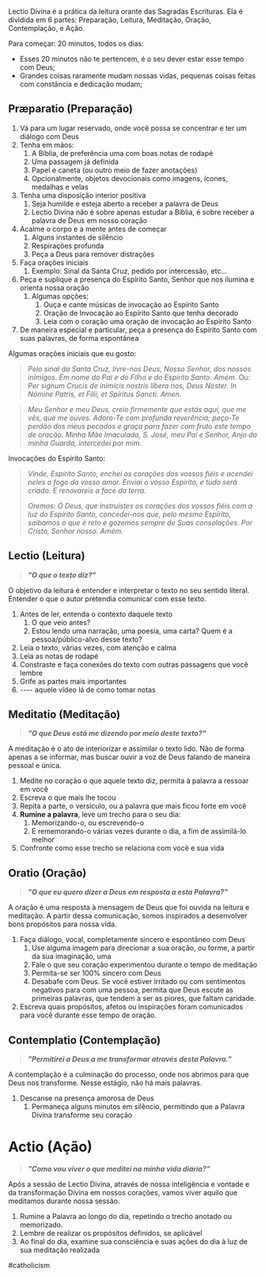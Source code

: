 Lectio Divina é a prática da leitura orante das Sagradas Escrituras. Ela é dividida em 6 partes: Preparação, Leitura, Meditação, Oração, Contemplação, e Ação.

Para começar: 20 minutos, todos os dias:
- Esses 20 minutos não te pertencem, é o seu dever estar esse tempo com Deus;
- Grandes coisas raramente mudam nossas vidas, pequenas coisas feitas com constância e dedicação mudam;

##  Præparatio (Preparação)

1. Vá para um lugar reservado, onde você possa se concentrar e ter um diálogo com Deus
2. Tenha em mãos:
	1. A Bíblia, de preferência uma com boas notas de rodapé
	2. Uma passagem já definida
	3. Papel e caneta (ou outro meio de fazer anotações)
	4. Opcionalmente, objetos devocionais como imagens, ícones, medalhas e velas
3. Tenha uma disposição interior positiva
	1. Seja humilde e esteja aberto a receber a palavra de Deus
	2. Lectio Divina não é sobre apenas estudar a Bíblia, é sobre receber a palavra de Deus em nosso coração
4. Acalme o corpo e a mente antes de começar
	1. Alguns instantes de silêncio
	2. Respirações profunda
	3. Peça a Deus para remover distrações
5. Faça orações iniciais
	1. Exemplo: Sinal da Santa Cruz, pedido por intercessão, etc...
6. Peça e suplique a presença do Espírito Santo, Senhor que nos ilumina e orienta nossa oração
	1. Algumas opções:
		1. Ouça e cante músicas de invocação ao Espírito Santo
		2. Oração de Invocação ao Espírito Santo que tenha decorado
		3. Leia com o coração uma oração de invocação ao Espírito Santo
7. De maneira especial e particular, peça a presença do Espírito Santo com suas palavras, de forma espontânea

Algumas orações iniciais que eu gosto:

> *Pelo sinal da Santa Cruz, livre-nos Deus, Nosso Senhor, dos nossos inimigos. Em nome do Pai e do Filho e do Espírito Santo. Amém.*
> Ou:
> *Per signum Crucis de inimícis nostris líbera nos, Deus Noster. In Nómine Patris, et Fílii, et Spíritus Sancti. Amen.*

> *Meu Senhor e meu Deus, creio firmemente que estás aqui, que me vês, que me ouves. Adoro-Te com profunda reverência; peço-Te perdão dos meus pecados e graça para fazer com fruto este tempo de oração. Minha Mãe Imaculada, S. José, meu Pai e Senhor, Anjo da minha Guarda, intercedei por mim.*

Invocações do Espírito Santo:

> *Vinde, Espírito Santo, enchei os corações dos vossos fiéis e acendei neles o fogo do vosso amor. Enviai o vosso Espírito, e tudo será criado. E renovareis a face da terra.*  
> 
> *Oremos: Ó Deus, que instruístes os corações dos vossos fiéis com a luz do Espírito Santo, concedei-nos que, pelo mesmo Espírito, saibamos o que é reto e gozemos sempre de Suas consolações. Por Cristo, Senhor nosso. Amém.*

## Lectio (Leitura)

> ***"O que o texto diz?"***

O objetivo da leitura é entender e interpretar o texto no seu sentido literal. Entender o que o autor pretendia comunicar com esse texto.

1. Antes de ler, entenda o contexto daquele texto
	1. O que veio antes?
	2. Estou lendo uma narração, uma poesia, uma carta? Quem é a pessoa/público-alvo desse texto?
2. Leia o texto, várias vezes, com atenção e calma
3. Leia as notas de rodapé
4. Constraste e faça conexões do texto com outras passagens que você lembre
5. Grife as partes mais importantes
6. ---- aquele vídeo lá de como tomar notas

## Meditatio (Meditação)

> ***"O que Deus está me dizendo por meio deste texto?"***

A meditação é o ato de interiorizar e assimilar o texto lido. Não de forma apenas a se informar, mas buscar ouvir a voz de Deus falando de maneira pessoal e única.

1. Medite no coração o que aquele texto diz, permita à palavra a ressoar em você
2. Escreva o que mais lhe tocou
3. Repita a parte, o versículo, ou a palavra que mais ficou forte em você
4. **Rumine a palavra**, leve um trecho para o seu dia:
	1. Memorizando-o, ou escrevendo-o 
	2. E rememorando-o várias vezes durante o dia, a fim de assimilá-lo melhor
6. Confronte como esse trecho se relaciona com você e sua vida

## Oratio (Oração)

> ***"O que eu quero dizer a Deus em resposta a esta Palavra?"***

A oração é uma resposta à mensagem de Deus que foi ouvida na leitura e meditação. A partir dessa comunicação, somos inspirados a desenvolver bons propósitos para nossa vida.

1. Faça diálogo, vocal, completamente sincero e espontâneo com Deus
	1. Use alguma imagem para direcionar a sua oração, ou forme, a partir da sua imaginação, uma
	2. Fale o que seu coração experimentou durante o tempo de meditação
	3. Permita-se ser 100% sincero com Deus
	4. Desabafe com Deus. Se você estiver irritado ou com sentimentos negativos para com uma pessoa, permita que Deus escute as primeiras palavras, que tendem a ser as piores, que faltam caridade.
2. Escreva quais propósitos, afetos ou inspirações foram comunicados para você durante esse tempo de oração.

## Contemplatio (Contemplação)

> ***"Permitirei a Deus a me transformar através desta Palavra."***

A contemplação é a culminação do processo, onde nos abrimos para que Deus nos transforme. Nesse estágio, não há mais palavras.

1. Descanse na presença amorosa de Deus
	1. Permaneça alguns minutos em silêncio, permitindo que a Palavra Divina transforme seu coração

# Actio (Ação)

> ***"Como vou viver o que meditei na minha vida diária?"***

Após a sessão de Lectio Divina, através de nossa inteligência e vontade e da transformação Divina em nossos corações, vamos viver aquilo que meditamos durante nossa sessão.

1. Rumine a Palavra ao longo do dia, repetindo o trecho anotado ou memorizado.
2. Lembre de realizar os propósitos definidos, se aplicável
3. Ao final do dia, examine sua consciência e suas ações do dia à luz de sua meditação realizada


#catholicism